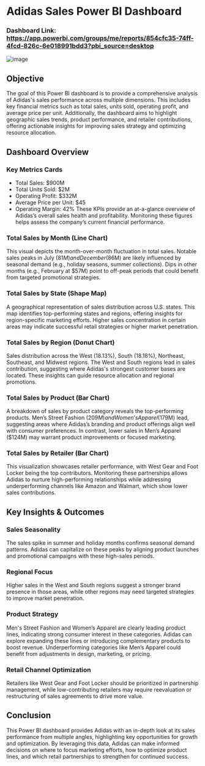 # Adidas Sales Power BI Dashboard

### Dashboard Link: https://app.powerbi.com/groups/me/reports/854cfc35-74ff-4fcd-826c-6e018991bdd3?pbi_source=desktop
 
![image](https://github.com/user-attachments/assets/4416cdbb-5bcb-43d8-8a50-3108f2ee9eea)



## Objective
The goal of this Power BI dashboard is to provide a comprehensive analysis of Adidas's sales performance across multiple dimensions. This includes key financial metrics such as total sales, units sold, operating profit, and average price per unit. Additionally, the dashboard aims to highlight geographic sales trends, product performance, and retailer contributions, offering actionable insights for improving sales strategy and optimizing resource allocation.


## Dashboard Overview

### Key Metrics Cards
- Total Sales: $900M
- Total Units Sold: $2M
- Operating Profit: $332M
- Average Price per Unit: $45
- Operating Margin: 42%
These KPIs provide an at-a-glance overview of Adidas’s overall sales health and profitability. Monitoring these figures helps assess the company’s current financial performance.

### Total Sales by Month (Line Chart)

This visual depicts the month-over-month fluctuation in total sales. Notable sales peaks in July ($81M) and December ($86M) are likely influenced by seasonal demand (e.g., holiday seasons, summer collections). Dips in other months (e.g., February at $57M) point to off-peak periods that could benefit from targeted promotional strategies.

### Total Sales by State (Shape Map)
A geographical representation of sales distribution across U.S. states. This map identifies top-performing states and regions, offering insights for region-specific marketing efforts. Higher sales concentration in certain areas may indicate successful retail strategies or higher market penetration.

### Total Sales by Region (Donut Chart)
Sales distribution across the West (18.13%), South (18.18%), Northeast, Southeast, and Midwest regions. The West and South regions lead in sales contribution, suggesting where Adidas's strongest customer bases are located. These insights can guide resource allocation and regional promotions.

### Total Sales by Product (Bar Chart)
A breakdown of sales by product category reveals the top-performing products. Men’s Street Fashion ($209M) and Women’s Apparel ($179M) lead, suggesting areas where Adidas’s branding and product offerings align well with consumer preferences. In contrast, lower sales in Men’s Apparel ($124M) may warrant product improvements or focused marketing.

### Total Sales by Retailer (Bar Chart)
This visualization showcases retailer performance, with West Gear and Foot Locker being the top contributors. Monitoring these partnerships allows Adidas to nurture high-performing relationships while addressing underperforming channels like Amazon and Walmart, which show lower sales contributions.

## Key Insights & Outcomes

### Sales Seasonality
The sales spike in summer and holiday months confirms seasonal demand patterns. Adidas can capitalize on these peaks by aligning product launches and promotional campaigns with these high-sales periods.

### Regional Focus
Higher sales in the West and South regions suggest a stronger brand presence in those areas, while other regions may need targeted strategies to improve market penetration.

### Product Strategy
Men's Street Fashion and Women’s Apparel are clearly leading product lines, indicating strong consumer interest in these categories. Adidas can explore expanding these lines or introducing complementary products to boost revenue. Underperforming categories like Men’s Apparel could benefit from adjustments in design, marketing, or pricing.

### Retail Channel Optimization
Retailers like West Gear and Foot Locker should be prioritized in partnership management, while low-contributing retailers may require reevaluation or restructuring of sales agreements to drive more value.

## Conclusion
This Power BI dashboard provides Adidas with an in-depth look at its sales performance from multiple angles, highlighting key opportunities for growth and optimization. By leveraging this data, Adidas can make informed decisions on where to focus marketing efforts, how to optimize product lines, and which retail partnerships to strengthen for continued success.
